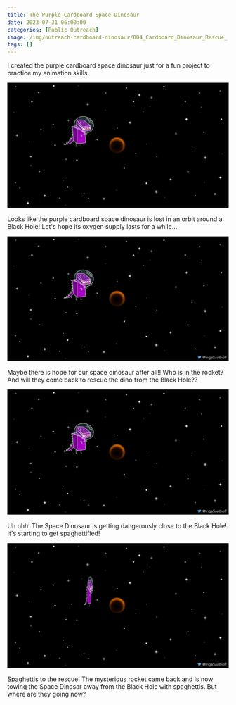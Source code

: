 ```yaml
---
title: The Purple Cardboard Space Dinosaur
date: 2023-07-31 06:00:00
categories: [Public Outreach]
image: /img/outreach-cardboard-dinosaur/004_Cardboard_Dinosaur_Rescue_.gif
tags: []
---
```


I created the purple cardboard space dinosaur just for a fun project to practice my animation skills.
    
![Looks like the purple cardboard space dinosaur is lost in an orbit around a Black Hole! Let's hope its oxygen supply lasts for a while...](/img/outreach-cardboard-dinosaur/001_Orbiting_Dinosaur.gif)
    
Looks like the purple cardboard space dinosaur is lost in an orbit around a Black Hole! Let's hope its oxygen supply lasts for a while...
    
![Maybe there is hope for our space dinosaur after all!! Who is in the rocket? And will they come back to rescue the dino from the Black Hole??](/img/outreach-cardboard-dinosaur/002_Cardboard_Dinosaur_BH_rocket.gif)
    
Maybe there is hope for our space dinosaur after all!! Who is in the rocket? And will they come back to rescue the dino from the Black Hole??
    
![Uh ohh! The Space Dinosaur is getting dangerously close to the Black Hole! It's starting to get spaghettified!](/img/outreach-cardboard-dinosaur/003_Cardboard_Dinosaur_BH_spaghetti_.gif)
    
Uh ohh! The Space Dinosaur is getting dangerously close to the Black Hole! It's starting to get spaghettified!
    
![Spaghettis to the rescue! The mysterious rocket came back and is now towing the Space Dinosar away from the Black Hole with spaghettis. But where are they going now?](/img/outreach-cardboard-dinosaur/004_Cardboard_Dinosaur_Rescue_.gif)
    
Spaghettis to the rescue! The mysterious rocket came back and is now towing the Space Dinosar away from the Black Hole with spaghettis. But where are they going now?